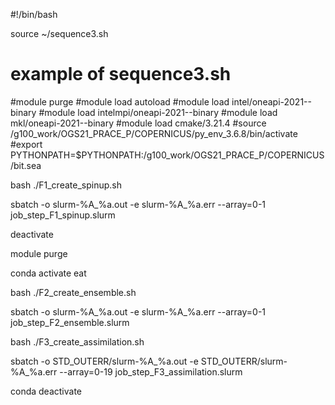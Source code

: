 #!/bin/bash

source ~/sequence3.sh

# example of sequence3.sh
#module purge
#module load autoload
#module load intel/oneapi-2021--binary
#module load intelmpi/oneapi-2021--binary
#module load mkl/oneapi-2021--binary
#module load cmake/3.21.4
#source /g100_work/OGS21_PRACE_P/COPERNICUS/py_env_3.6.8/bin/activate
#export PYTHONPATH=$PYTHONPATH:/g100_work/OGS21_PRACE_P/COPERNICUS/bit.sea

bash ./F1_create_spinup.sh

sbatch -o slurm-%A_%a.out -e slurm-%A_%a.err --array=0-1 job_step_F1_spinup.slurm

deactivate

module purge

conda activate eat

bash ./F2_create_ensemble.sh

sbatch -o slurm-%A_%a.out -e slurm-%A_%a.err --array=0-1 job_step_F2_ensemble.slurm

bash ./F3_create_assimilation.sh

sbatch -o STD_OUTERR/slurm-%A_%a.out -e STD_OUTERR/slurm-%A_%a.err --array=0-19 job_step_F3_assimilation.slurm

conda deactivate
